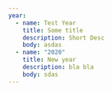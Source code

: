 ```yaml
---
year:
  - name: Test Year
    title: Some title
    description: Short Desc
    body: asdas
  - name: "2020"
    title: New year
    description: bla bla
    body: sdas
---
```

